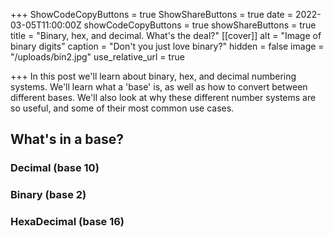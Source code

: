 +++
ShowCodeCopyButtons = true
ShowShareButtons = true
date = 2022-03-05T11:00:00Z
showCodeCopyButtons = true
showShareButtons = true
title = "Binary, hex, and decimal. What's the deal?"
[[cover]]
alt = "Image of binary digits"
caption = "Don't you just love binary?"
hidden = false
image = "/uploads/bin2.jpg"
use_relative_url = true

+++
In this post we'll learn about binary, hex, and decimal numbering systems.  We'll learn what a 'base' is, as well as how to convert between different bases.  We'll also look at why these different number systems are so useful, and some of their most common use cases.

## What's in a base?

### Decimal (base 10)

### Binary (base 2)

### HexaDecimal (base 16)